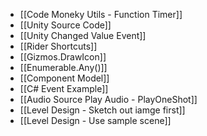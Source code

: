 - [[Code Moneky Utils - Function Timer]]
- [[Unity Source Code]]
- [[Unity Changed Value Event]]
- [[Rider Shortcuts]]
- [[Gizmos.DrawIcon]]
- [[Enumerable.Any()]]
- [[Component Model]]
- [[C# Event Example]]
- [[Audio Source Play Audio - PlayOneShot]]
- [[Level Design - Sketch out iamge first]]
- [[Level Design - Use sample scene]]
